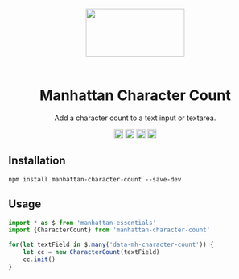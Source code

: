 <div align="center">
    <img width="196" height="96" vspace="20" src="http://assets.getme.co.uk/manhattan-logo--variation-b.svg">
    <h1>Manhattan Character Count</h1>
    <p>Add a character count to a text input or textarea.</p>
    <a href="https://badge.fury.io/js/manhattan-character-count"><img src="https://badge.fury.io/js/manhattan-character-count.svg" alt="npm version" height="18"></a>
    <a href="https://travis-ci.org/GetmeUK/manhattan-js-character-count"><img src="https://travis-ci.org/GetmeUK/manhattan-js-character-count.svg?branch=master" alt="Build Status" height="18"></a>
    <a href='https://coveralls.io/github/GetmeUK/manhattan-js-character-count?branch=master'><img src='https://coveralls.io/repos/github/GetmeUK/manhattan-js-character-count/badge.svg?branch=master' alt='Coverage Status' height="18"/></a>
    <a href="https://david-dm.org/GetmeUK/manhattan-js-character-count/"><img src='https://david-dm.org/GetmeUK/manhattan-js-character-count/status.svg' alt='dependencies status' height="18"/></a>
</div>

## Installation

`npm install manhattan-character-count --save-dev`


## Usage

```JavaScript
import * as $ from 'manhattan-essentials'
import {CharacterCount} from 'manhattan-character-count' 

for(let textField in $.many('data-mh-character-count')) {
    let cc = new CharacterCount(textField)
    cc.init()
}
```
